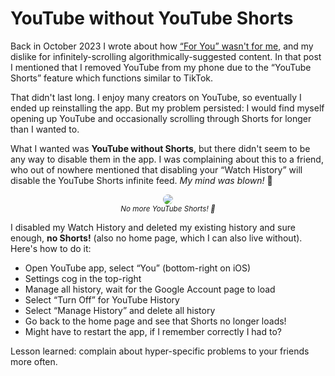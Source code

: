 # YouTube without YouTube Shorts

<p>Back in October 2023 I wrote about how <a href="https://sethmlarson.dev/for-you-is-not-for-me">“For You” wasn't for me</a>,
and my dislike for infinitely-scrolling algorithmically-suggested content.
In that post I mentioned that I removed YouTube from my phone due to
the “YouTube Shorts” feature which functions similar to TikTok.</p>

<div class="row">
<div class="col-6">
<p>That didn't last long. I enjoy many creators on YouTube, so eventually
I ended up reinstalling the app. But my problem persisted: I would
find myself opening up YouTube and occasionally scrolling through Shorts for longer than I wanted to.</p>

<p>What I wanted was <strong>YouTube without Shorts</strong>, but there didn't seem to be any
way to disable them in the app. I was complaining about this to a friend, who out of nowhere mentioned that disabling
your “Watch History” will disable the YouTube Shorts infinite feed. <em>My mind was blown!</em> 🤯</p>
</div>
<div class="col-6">
<center>
<p>
<img style="max-width: 100%; border-radius: 1em;" src="https://storage.googleapis.com/sethmlarson-dev-static-assets/no-youtube-shorts.JPG"/><br>
<small><i>No more YouTube Shorts! 🥳</i></small>
</p>
</center>
</div>
</div>
<span></span>

I disabled my Watch History and deleted my existing history and sure enough,
<strong>no Shorts!</strong> (also no home page, which I can also live without). Here's how to do it:

* Open YouTube app, select “You” (bottom-right on iOS)
* Settings cog in the top-right
* Manage all history, wait for the Google Account page to load
* Select “Turn Off” for YouTube History
* Select “Manage History” and delete all history
* Go back to the home page and see that Shorts no longer loads!
* Might have to restart the app, if I remember correctly I had to?

Lesson learned: complain about hyper-specific problems to your friends more often.
